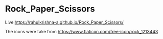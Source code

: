 # Rock_Paper_Scissors

Live:https://rahulkrishna-a.github.io/Rock_Paper_Scissors/

The icons were take from https://www.flaticon.com/free-icon/rock_1213443
 
